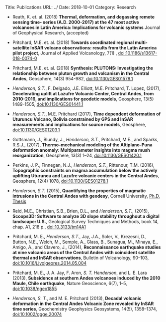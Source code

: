 Title: Publications
URL: ../
Date: 2018-10-01
Category: Research

* Reath, K. et. al. (2018) **Thermal, deformation, and degassing remote sensing time- series (A.D. 2000-2017) at the 47 most active volcanoes in Latin America: Implications for volcanic systems** Journal of Geophysical Research, (accepted)

* Pritchard, M.E. et. al. (2018) **Towards coordinated regional multi-satellite InSAR volcano observations: results from the Latin America pilot project**, Journal of Applied Volcanology, 7(1) , [doi:10.1186/s13617-018-0074-0](http://dx.doi.org/10.1186/s13617-018-0074-0)

* Pritchard, M.E. et. al. (2018) **Synthesis: PLUTONS: Investigating the relationship between pluton growth and volcanism in the Central Andes**, Geosphere, 14(3) 954-982, [doi:10.1130/GES01578.1](http://dx.doi.org/10.1130/GES01578.1)

* *Henderson, S.T.*, F. Delgado, J.E. Elliott, M.E. Pritchard, T. Lopez, (2017), **Decelerating uplift at Lazufre Volcanic Center, Central Andes, from 2010-2016, and implications for geodetic models**, Geosphere, 13(5) 1489-1505, [doi:10.1130/GES01441.1](http://dx.doi.org/doi:10.1130/GES01441.1)

* *Henderson, S.T.*, M.E. Pritchard (2017), **Time dependent deformation of Uturuncu Volcano, Bolivia constrained by GPS and InSAR measurements and implications for source models**, Geosphere, [doi:10.1130/GES01203.1](http://doi.org/10.1130/GES01203.1)

* Gottsmann, J., Blundy, J., *Henderson, S.T.*, Pritchard, M.E., and Sparks, R.S.J., (2017), **Thermo-mechanical modeling of the Altiplano-Puna deformation anomaly: Multiparameter insights into magma mush reorganization**, Geosphere, 13(3) 1–24, [doi:10.1130/GES01420.1](http://dx.doi.org/10.1130/GES01420.1)

* Perkins, J. P.,  Finnegan, N.J.,  *Henderson, S.T.*,  Rittenour, T.M. (2016), **Topographic constraints on magma accumulation below the actively uplifting Uturuncu and Lazufre volcanic centers in the Central Andes**, Geosphere, 12(4) 1078, [doi:10.1130/GES01278.1](http://dx.doi.org/10.1130/GES01278.1)

*  *Henderson, S.T.* (2015), **Quantifying the properties of magmatic intrusions in the Central Andes with geodesy**, Cornell University, [Ph.D. Thesis](https://ecommons.cornell.edu/handle/1813/40724)

* Reid, M.E., Christian, S.B., Brien, D.L., and *Henderson, S.T.*, (2015), **Scoops3D: Software to analyze 3D slope stability throughout a digital landscape: U.S.**, Geological Survey Techniques and Methods, book 14, chap. A1, 218 p., [doi:10.3133/tm14A1](http://dx.doi.org/10.3133/tm14A1)

* Pritchard, M. E., *Henderson, S.T.*, Jay, J.A., Soler, V., Krezesni, D., Button, N.E., Welch, M., Semple, A., Glass, B., Sunagua, M., Minaya, E., Amigo, A., and Clavero, J., (2014), **Reconnaissance earthquake studies at nine volcanic areas of the Central Andes with coincident satellite thermal and InSAR observations**, Bulletin of Volcanology, 90–103, [doi:10.1016/j.jvolgeores.2014.05.004](http://dx.doi.org/10.1016/j.jvolgeores.2014.05.004)

* Pritchard, M. E., J. A. Jay, F. Aron, *S. T. Henderson*, and L. E. Lara (2013), **Subsidence at southern Andes volcanoes induced by the 2010 Maule, Chile earthquake**, Nature Geoscience, 6(7), 1–5, [doi:10.1038/ngeo1855](http://dx.doi.org/doi:10.1038/ngeo1855)

* *Henderson, S. T.*, and M. E. Pritchard (2013), **Decadal volcanic deformation in the Central Andes Volcanic Zone revealed by InSAR time series**, Geochemistry Geophysics Geosystems, 14(5), 1358–1374, [doi:10.1002/ggge.20074](http://dx.doi.org/10.1002/ggge.20074)

